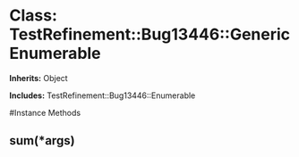 # Class: TestRefinement::Bug13446::GenericEnumerable
**Inherits:** Object
    
**Includes:** TestRefinement::Bug13446::Enumerable
  




#Instance Methods
## sum(*args) [](#method-i-sum)

